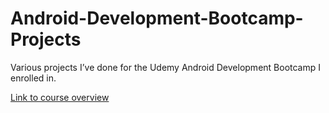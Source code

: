 # Android-Development-Bootcamp-Projects

Various projects I’ve done for the Udemy Android Development Bootcamp I enrolled in.

[Link to course overview](https://www.udemy.com/android-app-development-with-java/)
